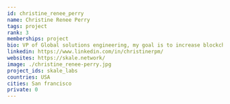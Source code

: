 ```yaml
---
id: christine_renee_perry
name: Christine Renee Perry
tags: project
rank: 3
memberships: project
bio: VP of Global solutions engineering, my goal is to increase blockchain usability, through scalability solutions that aim to simplify the integration of blockchain into real world applications. 
linkedin: https://www.linkedin.com/in/christinerpm/
websites: https://skale.network/
image: ./christine_renee-perry.jpg
project_ids: skale_labs
countries: USA
cities: San francisco
private: 0
---
```

